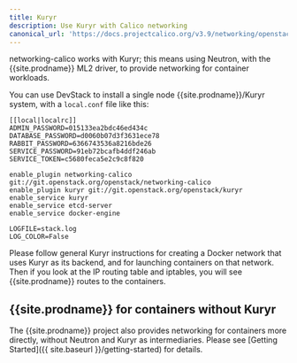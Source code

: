 ```yaml
---
title: Kuryr
description: Use Kuryr with Calico networking
canonical_url: 'https://docs.projectcalico.org/v3.9/networking/openstack/kuryr'
---
```


networking-calico works with Kuryr; this means using Neutron, with the {{site.prodname}}
ML2 driver, to provide networking for container workloads.

You can use DevStack to install a single node {{site.prodname}}/Kuryr system, with a
`local.conf` file like this:

    [[local|localrc]]
    ADMIN_PASSWORD=015133ea2bdc46ed434c
    DATABASE_PASSWORD=d0060b07d3f3631ece78
    RABBIT_PASSWORD=6366743536a8216bde26
    SERVICE_PASSWORD=91eb72bcafb4ddf246ab
    SERVICE_TOKEN=c5680feca5e2c9c8f820

    enable_plugin networking-calico git://git.openstack.org/openstack/networking-calico
    enable_plugin kuryr git://git.openstack.org/openstack/kuryr
    enable_service kuryr
    enable_service etcd-server
    enable_service docker-engine

    LOGFILE=stack.log
    LOG_COLOR=False

Please follow general Kuryr instructions for creating a Docker network that
uses Kuryr as its backend, and for launching containers on that network.  Then
if you look at the IP routing table and iptables, you will see {{site.prodname}} routes to
the containers.

{{site.prodname}} for containers without Kuryr
-----------------------------------

The {{site.prodname}} project also provides networking for containers more directly,
without Neutron and Kuryr as intermediaries.  Please see [Getting
Started]({{ site.baseurl }}/getting-started) for details.
